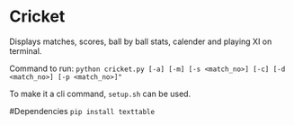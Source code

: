 # Cricket
Displays matches, scores, ball by ball stats, calender and playing XI on terminal.

Command to run:
```python cricket.py [-a] [-m] [-s <match_no>] [-c] [-d <match_no>] [-p <match_no>]"```

To make it a cli command, `setup.sh` can be used.

#Dependencies
`pip install texttable`
